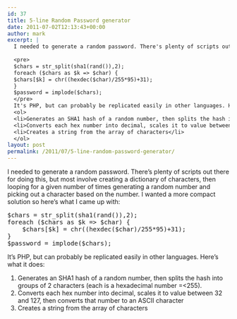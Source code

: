 ```yaml
---
id: 37
title: 5-line Random Password generator
date: 2011-07-02T12:13:43+00:00
author: mark
excerpt: |
  I needed to generate a random password. There's plenty of scripts out there for doing this, but most involve creating a dictionary of characters, then looping for a given number of times generating a random number and picking out a character based on the number.  I wanted a more compact solution so here's what I came up with:
  
  <pre>
  $chars = str_split(sha1(rand()),2);
  foreach ($chars as $k => $char) {
  $chars[$k] = chr((hexdec($char)/255*95)+31);
  }
  $password = implode($chars);
  </pre>
  It's PHP, but can probably be replicated easily in other languages. Here's what it does:
  <ol>
  <li>Generates an SHA1 hash of a random number, then splits the hash into groups of 2 characters (each is a hexadecimal number =<255).</li>
  <li>Converts each hex number into decimal, scales it to value between 32 and 127, then converts that number to an ASCII character</li>
  <li>Creates a string from the array of characters</li>
  </ol>
layout: post
permalink: /2011/07/5-line-random-password-generator/
---
```

I needed to generate a random password. There&#8217;s plenty of scripts out there for doing this, but most involve creating a dictionary of characters, then looping for a given number of times generating a random number and picking out a character based on the number. I wanted a more compact solution so here&#8217;s what I came up with:

<pre>$chars = str_split(sha1(rand()),2);
foreach ($chars as $k => $char) {
    $chars[$k] = chr((hexdec($char)/255*95)+31);
}
$password = implode($chars);
</pre>

It&#8217;s PHP, but can probably be replicated easily in other languages. Here&#8217;s what it does:

  1. Generates an SHA1 hash of a random number, then splits the hash into groups of 2 characters (each is a hexadecimal number =<255).
  2. Converts each hex number into decimal, scales it to value between 32 and 127, then converts that number to an ASCII character
  3. Creates a string from the array of characters